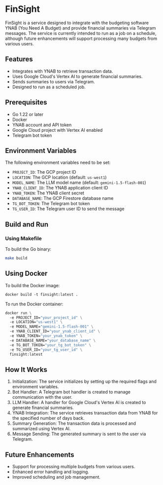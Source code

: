 # FinSight

FinSight is a service designed to integrate with the budgeting software YNAB (You Need A Budget) and provide financial summaries via Telegram messages. The service is currently intended to run as a job on a schedule, although future enhancements will support processing many budgets from various users.

## Features

- Integrates with YNAB to retrieve transaction data.
- Uses Google Cloud's Vertex AI to generate financial summaries.
- Sends summaries to users via Telegram.
- Designed to run as a scheduled job.

## Prerequisites

- Go 1.22 or later
- Docker
- YNAB account and API token
- Google Cloud project with Vertex AI enabled
- Telegram bot token

## Environment Variables

The following environment variables need to be set:

- `PROJECT_ID`: The GCP project ID
- `LOCATION`: The GCP location (default: `us-west1`)
- `MODEL_NAME`: The LLM model name (default: `gemini-1.5-flash-001`)
- `YNAB_CLIENT_ID`: The YNAB application client ID
- `YNAB_TOKEN`: The YNAB client secret
- `DATABASE_NAME`: The GCP Firestore database name
- `TG_BOT_TOKEN`: The Telegram bot token
- `TG_USER_ID`: The Telegram user ID to send the message

## Build and Run

### Using Makefile

To build the Go binary:

```sh
make build
```

## Using Docker

To build the Docker image:
```Dockerfile
docker build -t finsight:latest .
```

To run the Docker container:
```Dockerfile
docker run \
  -e PROJECT_ID="your_project_id" \
  -e LOCATION="us-west1" \
  -e MODEL_NAME="gemini-1.5-flash-001" \
  -e YNAB_CLIENT_ID="your_ynab_client_id" \
  -e YNAB_TOKEN="your_ynab_token" \
  -e DATABASE_NAME="your_database_name" \
  -e TG_BOT_TOKEN="your_tg_bot_token" \
  -e TG_USER_ID="your_tg_user_id" \
  finsight:latest
```

## How It Works
1. Initialization: The service initializes by setting up the required flags and environment variables.
2. Bot Handler: A Telegram bot handler is created to manage communication with the user.
3. LLM Handler: A handler for Google Cloud's Vertex AI is created to generate financial summaries.
4. YNAB Integration: The service retrieves transaction data from YNAB for the specified number of days back.
5. Summary Generation: The transaction data is processed and summarized using Vertex AI.
6. Message Sending: The generated summary is sent to the user via Telegram.

## Future Enhancements
- Support for processing multiple budgets from various users.
- Enhanced error handling and logging.
- Improved scheduling and job management.

